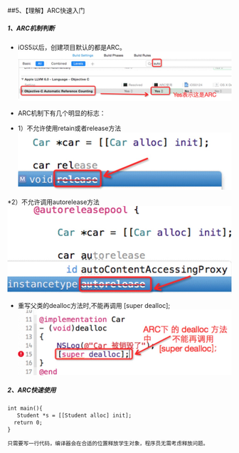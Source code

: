##5、【理解】ARC快速入门
##### 1、ARC机制判断
 * iOS5以后，创建项目默认的都是ARC。
![](image2/0208.png)

 * ARC机制下有几个明显的标志：
  * 1）不允许使用retain或者release方法
![](image2/0209.png)

  *2）不允许调用autorelease方法
![](image2/0210.png)

  * 重写父类的dealloc方法时,不能再调用 [super dealloc];
![](image2/0211.png)

##### 2、ARC快速使用
```OBJC
int main(){
   Student *s = [[Student alloc] init];
  return 0;
}
```
`只需要写一行代码，编译器会在合适的位置释放学生对象，程序员无需考虑释放问题。`

